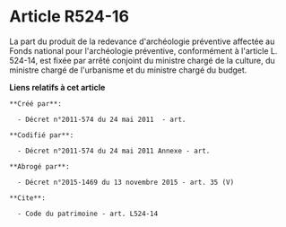 # Article R524-16

La part du produit de la redevance d'archéologie préventive affectée au Fonds national pour l'archéologie préventive,
conformément à l'article L. 524-14, est fixée par arrêté conjoint du ministre chargé de la culture, du ministre chargé de
l'urbanisme et du ministre chargé du budget.

**Liens relatifs à cet article**

	**Créé par**:

	  - Décret n°2011-574 du 24 mai 2011  - art.

	**Codifié par**:

	  - Décret n°2011-574 du 24 mai 2011 Annexe - art.

	**Abrogé par**:

	  - Décret n°2015-1469 du 13 novembre 2015 - art. 35 (V)

	**Cite**:

	  - Code du patrimoine - art. L524-14

